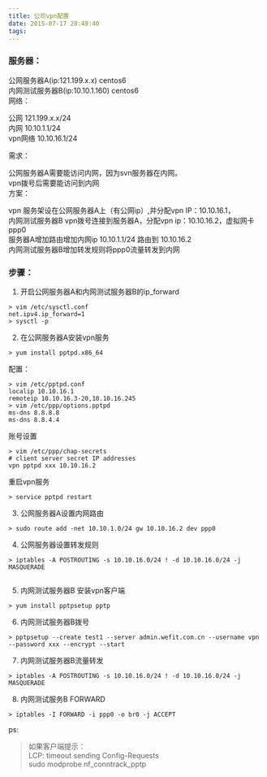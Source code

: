 ```yaml
---
title: 公司vpn配置
date: 2015-07-17 20:49:40
tags:
---
```


### 服务器：

公网服务器A(ip:121.199.x.x) centos6  
内网测试服务器B(ip:10.10.1.160) centos6  
网络：

公网 121.199.x.x/24  
内网 10.10.1.1/24  
vpn网络 10.10.16.1/24  

需求：

公网服务器A需要能访问内网，因为svn服务器在内网。  
vpn拨号后需要能访问到内网  
方案：

vpn 服务架设在公网服务器A上（有公网ip）,并分配vpn IP：10.10.16.1，  
内网测试服务器B vpn拨号连接到服务器A，分配vpn ip：10.10.16.2，虚拟网卡ppp0  
服务器A增加路由增加内网ip 10.10.1.1/24 路由到 10.10.16.2  
内网测试服务器B增加转发规则将ppp0流量转发到内网  
### 步骤：
1. 开启公网服务器A和内网测试服务器B的ip_forward
```shell
> vim /etc/sysctl.conf
net.ipv4.ip_forward=1
> sysctl -p
```
2. 在公网服务器A安装vpn服务
```shell
> yum install pptpd.x86_64
```
配置：
```shell
> vim /etc/pptpd.conf
localip 10.10.16.1
remoteip 10.10.16.3-20,10.10.16.245
> vim /etc/ppp/options.pptpd
ms-dns 8.8.8.8
ms-dns 8.8.4.4
```
账号设置
```shell
> vim /etc/ppp/chap-secrets
# client server secret IP addresses
vpn pptpd xxx 10.10.16.2
```
重启vpn服务
```shell
> service pptpd restart
```
3. 公网服务器A设置内网路由
```shell
> sudo route add -net 10.10.1.0/24 gw 10.10.16.2 dev ppp0
```
4. 公网服务器设置转发规则
```
> iptables -A POSTROUTING -s 10.10.16.0/24 ! -d 10.10.16.0/24 -j MASQUERADE
 
```
5. 内网测试服务器B 安装vpn客户端
```
> yum install pptpsetup pptp
```
6. 内网测试服务器B拨号
```
> pptpsetup --create test1 --server admin.wefit.com.cn --username vpn --password xxx --encrypt --start
```
7. 内网测试服务器B流量转发
```
> iptables -A POSTROUTING -s 10.10.16.0/24 ! -d 10.10.16.0/24 -j MASQUERADE
```
8. 内网测试服务B FORWARD
```
> iptables -I FORWARD -i ppp0 -o br0 -j ACCEPT
```
 

ps:
>如果客户端提示：  
LCP: timeout sending Config-Requests  
sudo modprobe nf_conntrack_pptp  